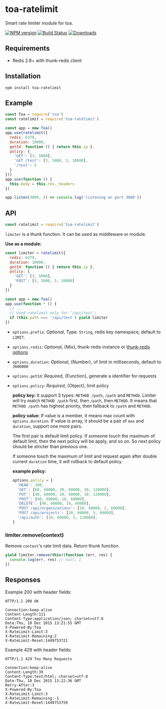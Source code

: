 toa-ratelimit
==========
Smart rate limiter module for toa.

[![NPM version][npm-image]][npm-url]
[![Build Status][travis-image]][travis-url]
[![Downloads][downloads-image]][downloads-url]

## Requirements

- Redis 2.8+ with thunk-redis client

## Installation

```
npm install toa-ratelimit
```

## Example

```js
const Toa = require('toa')
const ratelimit = require('toa-ratelimit')

const app = new Toa()
app.use(ratelimit({
  redis: 6379,
  duration: 10000,
  getId: function () { return this.ip },
  policy: {
    'GET': [3, 5000],
    'GET /test': [3, 5000, 3, 10000],
    '/test': 5
  }
}))
app.use(function () {
  this.body = this.res._headers
})

app.listen(3000, () => console.log('listening on port 3000'))
```

## API

```js
const ratelimit = require('toa-ratelimit')
```
`limiter` is a thunk function. It can be used as middleware or module.

**Use as a module:**
```js
const limiter = ratelimit({
  redis: 6379,
  duration: 10000,
  getId: function () { return this.ip },
  policy: {
    'GET': [3, 5000],
    'POST': [3, 5000, 3, 10000]
  }
})

const app = new Toa()
app.use(function * () {
  // ...
  // Used ratelimit only for `/api/test`:
  if (this.path === '/api/test') yield limiter
})
```

- `options.prefix`: *Optional*, Type: `String`, redis key namespace, default to `LIMIT`.
- `options.redis`: *Optional*, {Mix}, thunk-redis instance or [thunk-redis options](https://github.com/thunks/thunk-redis#api-more)
- `options.duration`: *Optional*, {Number}, of limit in milliseconds, default to `3600000`
- `options.getId`: *Required*, {Function}, generate a identifier for requests
- `options.policy`: *Required*, {Object}, limit policy

    **policy key:**
    It support 3 types: `METHOD /path`, `/path` and `METHOD`. Limiter will try match `METHOD /path` first, then `/path`, then `METHOD`. It means that `METHOD /path` has highest priority, then fallback to `/path` and `METHOD`.

    **policy value:**
    If value is a member, it means max count with `options.duration`. If value is array, it should be a pair of `max` and `duration`, support one more pairs.

    The first pair is default limit policy. If someone touch the maximum of default limit,
    then the next policy will be apply, and so on. So next policy should be stricter than previous one.

    If someone touch the maximum of limit and request again after double current `duration` time, it will rollback to default policy.

    **example policy:**
    ```js
    options.policy = {
      'HEAD': 100,
      'GET': [60, 60000, 30, 60000, 30, 120000],
      'PUT': [40, 60000, 20, 60000, 10, 120000],
      'POST': [40, 60000, 10, 60000],
      'DELETE': [40, 60000, 10, 60000],
      'POST /api/organizations': [10, 60000, 2, 60000],
      'POST /api/projects': [20, 60000, 5, 60000],
      '/api/auth': [10, 60000, 5, 120000],
    }
    ```

### limiter.remove(context)

Remove `context`'s rate limit data. Return thunk function.

```js
yield limiter.remove(this)(function (err, res) {
  console.log(err, res) // null, 1
})
```

## Responses

Example 200 with header fields:

```
HTTP/1.1 200 OK

Connection:keep-alive
Content-Length:111
Content-Type:application/json; charset=utf-8
Date:Thu, 10 Dec 2015 13:21:55 GMT
X-Powered-By:Toa
X-RateLimit-Limit:3
X-RateLimit-Remaining:2
X-RateLimit-Reset:1449753721
```

Example 429 with header fields:

```
HTTP/1.1 429 Too Many Requests

Connection:keep-alive
Content-Length:39
Content-Type:text/html; charset=utf-8
Date:Thu, 10 Dec 2015 13:22:36 GMT
Retry-After:3
X-Powered-By:Toa
X-RateLimit-Limit:3
X-RateLimit-Remaining:-1
X-RateLimit-Reset:1449753759
```

[npm-url]: https://npmjs.org/package/toa-ratelimit
[npm-image]: http://img.shields.io/npm/v/toa-ratelimit.svg

[travis-url]: https://travis-ci.org/toajs/toa-ratelimit
[travis-image]: http://img.shields.io/travis/toajs/toa-ratelimit.svg

[downloads-url]: https://npmjs.org/package/toa-ratelimit
[downloads-image]: http://img.shields.io/npm/dm/toa-ratelimit.svg?style=flat-square

